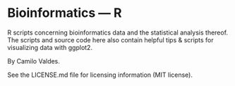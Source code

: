 Bioinformatics — R
=======

R scripts concerning bioinformatics data and the statistical analysis thereof.  The scripts and source code here also contain helpful tips & scripts for visualizing data with ggplot2.

By Camilo Valdes.

See the LICENSE.md file for licensing information (MIT license).


